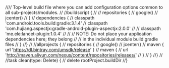 //// Top-level build file where you can add configuration options common to all sub-projects/modules.
//
//buildscript {
//
//    repositories {
//        google()
//        jcenter()
//    }
//    dependencies {
//        classpath 'com.android.tools.build:gradle:3.1.4'
//        classpath 'com.hujiang.aspectjx:gradle-android-plugin-aspectjx:2.0.0'
//
//        classpath 'me.ele:lancet-plugin:1.0.4'
//
//        // NOTE: Do not place your application dependencies here; they belong
//        // in the individual module build.gradle files
//    }
//}
//
//allprojects {
//    repositories {
//        google()
//        jcenter()
//        maven { url 'https://dl.bintray.com/umsdk/release' }
//        maven {
//            url 'http://maven.aliyun.com/nexus/content/repositories/releases/'
//        }
//    }
//}
//
//task clean(type: Delete) {
//    delete rootProject.buildDir
//}
